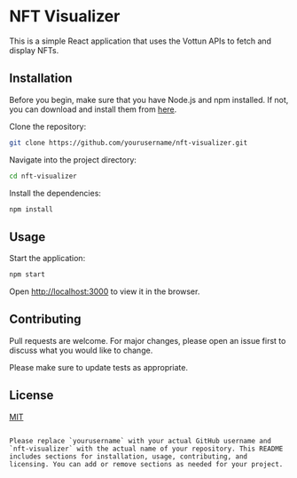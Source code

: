 # NFT Visualizer

This is a simple React application that uses the Vottun APIs to fetch and display NFTs.

## Installation

Before you begin, make sure that you have Node.js and npm installed. If not, you can download and install them from [here](https://nodejs.org/en/download/).

Clone the repository:

```bash
git clone https://github.com/yourusername/nft-visualizer.git
```

Navigate into the project directory:

```bash
cd nft-visualizer
```

Install the dependencies:

```bash
npm install
```

## Usage

Start the application:

```bash
npm start
```

Open [http://localhost:3000](http://localhost:3000) to view it in the browser.

## Contributing

Pull requests are welcome. For major changes, please open an issue first to discuss what you would like to change.

Please make sure to update tests as appropriate.

## License

[MIT](https://choosealicense.com/licenses/mit/)
```

Please replace `yourusername` with your actual GitHub username and `nft-visualizer` with the actual name of your repository. This README includes sections for installation, usage, contributing, and licensing. You can add or remove sections as needed for your project.
